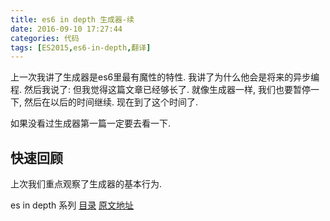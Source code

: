 ```yaml
---
title: es6 in depth 生成器-续
date: 2016-09-10 17:27:44
categories: 代码
tags: [ES2015,es6-in-depth,翻译]
---
```


上一次我讲了生成器是es6里最有魔性的特性. 我讲了为什么他会是将来的异步编程. 然后我说了:
	但我觉得这篇文章已经够长了. 就像生成器一样, 我们也要暂停一下, 然后在以后的时间继续.
现在到了这个时间了.

如果没看过生成器第一篇一定要去看一下.

## 快速回顾

上次我们重点观察了生成器的基本行为. 

es in depth 系列 [目录](/2016/09/10/es6-in-depth-content/) [原文地址](https://hacks.mozilla.org/category/es6-in-depth/)